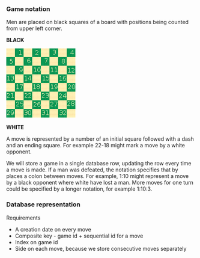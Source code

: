 ### Game notation

Men are placed on black squares of a board with positions being counted from upper left corner.

__BLACK__

![image](001-board.png)

__WHITE__

A move is represented by a number of an initial square followed with a dash and an ending square. For example 22-18
might mark a move by a white opponent.

We will store a game in a single database row, updating the row every time a move is made. If a man was defeated, the
notation specifies that by places a colon between moves. For example, 1:10 might represent a move by a black opponent
where white have lost a man. More moves for one turn could be specified by a longer notation, for example 1:10:3.

### Database representation

Requirements

* A creation date on every move
* Composite key - game id + sequential id for a move
* Index on game id
* Side on each move, because we store consecutive moves separately

